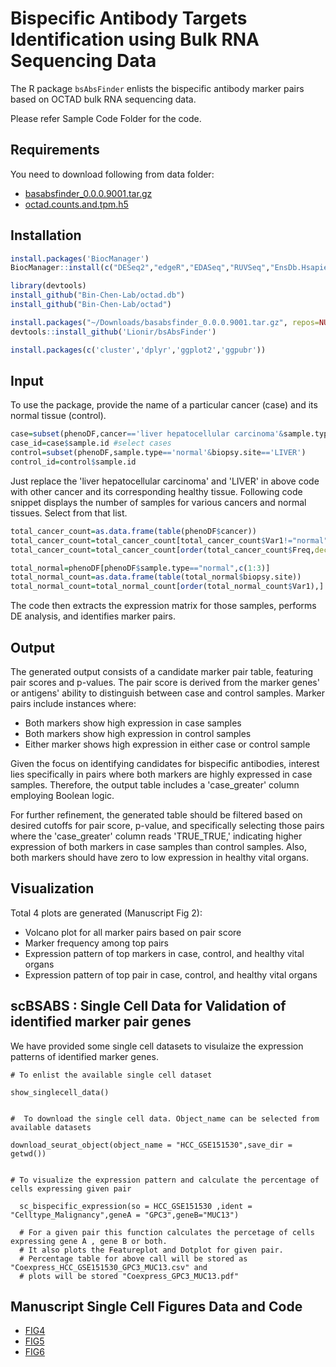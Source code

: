 # **Bispecific Antibody Targets Identification using Bulk RNA Sequencing Data**

The R package `bsAbsFinder` enlists the bispecific antibody marker pairs based on OCTAD bulk RNA sequencing data. 

Please refer Sample Code Folder for the code.

## **Requirements**
You need to download following from data folder:
- [basabsfinder_0.0.0.9001.tar.gz](https://chenlab-data-public.s3.amazonaws.com/BISPECIFIC_ANTIBODY/bsAbsFinder_installation/basabsfinder_0.0.0.9001.tar.gz)
- [octad.counts.and.tpm.h5](https://chenlab-data-public.s3.amazonaws.com/octad/octad.counts.and.tpm.h5)

## **Installation**

```r
install.packages('BiocManager')
BiocManager::install(c("DESeq2","edgeR","EDASeq","RUVSeq","EnsDb.Hsapiens.v86"))

library(devtools)
install_github("Bin-Chen-Lab/octad.db")
install_github("Bin-Chen-Lab/octad")

install.packages("~/Downloads/basabsfinder_0.0.0.9001.tar.gz", repos=NULL, type='source')
devtools::install_github('Lionir/bsAbsFinder')

install.packages(c('cluster','dplyr','ggplot2','ggpubr'))
```
## **Input**

To use the package, provide the name of a particular cancer (case) and its normal tissue (control).

```r
case=subset(phenoDF,cancer=='liver hepatocellular carcinoma'&sample.type == 'primary') 
case_id=case$sample.id #select cases
control=subset(phenoDF,sample.type=='normal'&biopsy.site=='LIVER')
control_id=control$sample.id
```
Just replace the 'liver hepatocellular carcinoma' and 'LIVER' in above code with 
other cancer and its corresponding healthy tissue. 
Following code snippet displays the number of samples for various cancers and normal tissues. Select from that list.

```r
total_cancer_count=as.data.frame(table(phenoDF$cancer))
total_cancer_count=total_cancer_count[total_cancer_count$Var1!="normal",]
total_cancer_count=total_cancer_count[order(total_cancer_count$Freq,decreasing = T),]

total_normal=phenoDF[phenoDF$sample.type=="normal",c(1:3)]
total_normal_count=as.data.frame(table(total_normal$biopsy.site))
total_normal_count=total_normal_count[order(total_normal_count$Var1),]
```
The code then extracts the expression matrix for those samples, performs DE analysis, and identifies marker pairs.

## **Output**

The generated output consists of a candidate marker pair table, featuring pair scores and p-values. The pair score is derived from the marker genes' or antigens' ability to distinguish between case and control samples. Marker pairs include instances where:
- Both markers show high expression in case samples
- Both markers show high expression in control samples
- Either marker shows high expression in either case or control sample

Given the focus on identifying candidates for bispecific antibodies, interest lies specifically in pairs where both markers are highly expressed in case samples. Therefore, the output table includes a 'case_greater' column employing Boolean logic.

For further refinement, the generated table should be filtered based on desired cutoffs for pair score, p-value, and specifically selecting those pairs where the 'case_greater' column reads 'TRUE_TRUE,' indicating higher expression of both markers in case samples than control samples. Also, both markers should have zero to low expression in healthy vital organs.

## **Visualization**

Total 4 plots are generated (Manuscript Fig 2):
- Volcano plot for all marker pairs based on pair score
- Marker frequency among top pairs
- Expression pattern of top markers in case, control, and healthy vital organs
- Expression pattern of top pair in case, control, and healthy vital organs

## **scBSABS** : Single Cell Data for Validation of identified marker pair genes
We have provided some single cell datasets to visulaize the expression patterns of identified marker genes. 

```
# To enlist the available single cell dataset

show_singlecell_data()


#  To download the single cell data. Object_name can be selected from available datasets

download_seurat_object(object_name = "HCC_GSE151530",save_dir = getwd())


# To visualize the expression pattern and calculate the percentage of cells expressing given pair 
  
  sc_bispecific_expression(so = HCC_GSE151530 ,ident = "Celltype_Malignancy",geneA = "GPC3",geneB="MUC13")
  
  # For a given pair this function calculates the percetage of cells expressing gene A , gene B or both.
  # It also plots the Featureplot and Dotplot for given pair.
  # Percentage table for above call will be stored as "Coexpress_HCC_GSE151530_GPC3_MUC13.csv" and 
  # plots will be stored "Coexpress_GPC3_MUC13.pdf"

```

## **Manuscript Single Cell Figures Data and Code**
- [FIG4](https://chenlab-data-public.s3.amazonaws.com/BISPECIFIC_ANTIBODY/Single_Cell_data/FIG4_VITAL_ORGANS.zip)
- [FIG5](https://chenlab-data-public.s3.amazonaws.com/BISPECIFIC_ANTIBODY/Single_Cell_data/FIG5_HCC.zip)
- [FIG6](https://chenlab-data-public.s3.amazonaws.com/BISPECIFIC_ANTIBODY/Single_Cell_data/FIG6_COEXPRESSION_PLOT.zip)

  

  
  











